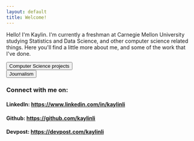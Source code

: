 ```yaml
---
layout: default
title: Welcome!
---
```

<style>
    input[type=button]{
        background-color: #4CAF50;
        outline: black
        /* color: black */
    }
    /* .btn{
        background-color: white
        outline: black
    } */
</style>
Hello! I'm Kaylin. I'm currently a freshman at Carnegie Mellon University studying Statistics and Data Science, and other computer science related things. Here you'll find a little more about me, and some of the work that I've done.

<!-- https://stackoverflow.com/questions/2906582/how-to-create-an-html-button-that-acts-like-a-link -->
<button onclick="window.location.href='/projects'" class="btn">Computer Science projects</button>
<br>
<button onclick="window.location.href='/journalism'" class="btn">Journalism</button>
<!-- <h2><a href="https://kaylinli.github.io/projects">CS projects</a><h2> -->
<!-- <h2><a href="https://kaylinli.github.io/journalism">Journalism</a><h2> -->

<h3>Connect with me on:</h3>
<h4>LinkedIn: <a href="https://www.linkedin.com/in/kaylinli">https://www.linkedin.com/in/kaylinli</a></h4>
<h4>Github: <a href="https://github.com/kaylinli"> https://github.com/kaylinli</a></h4>
<h4>Devpost: <a href="https://devpost.com/kaylinli"> https://devpost.com/kaylinli</a></h4>